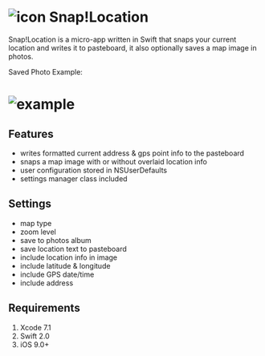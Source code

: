# ![icon](https://raw.githubusercontent.com/ziligy/SnapLocation/master/snapLocation-github.png "icon") Snap!Location

Snap!Location is a micro-app written in Swift that snaps your current location and writes it to pasteboard, it also optionally saves a map image in photos.

Saved Photo Example:
# ![example](https://raw.githubusercontent.com/ziligy/SnapLocation/master/SnapLocationPhotoExample.jpg "example")

## Features
- writes formatted current address & gps point info to the pasteboard
- snaps a map image with or without overlaid location info
- user configuration stored in NSUserDefaults
- settings manager class included

## Settings
- map type
- zoom level
- save to photos album
- save location text to pasteboard
- include location info in image
- include latitude & longitude
- include GPS date/time
- include address

## Requirements
1. Xcode 7.1
2. Swift 2.0
3. iOS 9.0+

